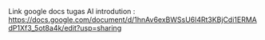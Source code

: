 Link google docs tugas AI introdution :
https://docs.google.com/document/d/1hnAv6exBWSsU6l4Rt3KBjCdi1ERMAdP1Xf3_5ot8a4k/edit?usp=sharing

